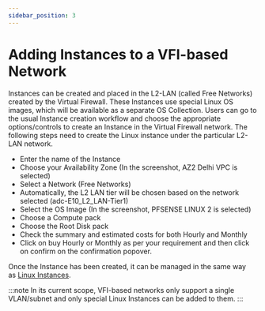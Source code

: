 ```yaml
---
sidebar_position: 3
---
```

# Adding Instances to a VFI-based Network

Instances can be created and placed in the L2-LAN (called Free Networks) created by the Virtual Firewall. These Instances use special Linux OS images, which will be available as a separate OS Collection. Users can go to the usual Instance creation workflow and choose the appropriate options/controls to create an Instance in the Virtual Firewall network. The following steps need to create the Linux instance under the particular L2-LAN network.

- Enter the name of the Instance
- Choose your Availability Zone (In the screenshot, AZ2 Delhi VPC is selected)
- Select a Network (Free Networks)
- Automatically, the L2 LAN tier will be chosen based on the network selected (adc-E10_L2_LAN-Tier1)
- Select the OS Image (In the screenshot, PFSENSE LINUX 2 is selected)
- Choose a Compute pack
- Choose the Root Disk pack
- Check the summary and estimated costs for both Hourly and Monthly 
- Click on buy Hourly or Monthly as per your requirement and then click on confirm on the confirmation popover.

Once the Instance has been created, it can be managed in the same way as [Linux Instances](/docs/Compute/LinuxInstances/AboutLinuxInstances).

:::note
In its current scope, VFI-based networks only support a single VLAN/subnet and only special Linux Instances can be added to them.
:::

